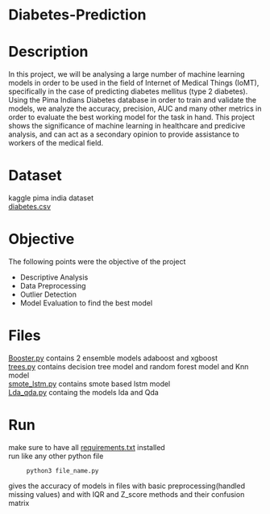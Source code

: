 # Diabetes-Prediction

# Description
In this project, we will be analysing a large number of machine learning models in order to be used in the field of Internet
of Medical Things (IoMT), specifically in the case of predicting diabetes mellitus (type 2 diabetes). Using the Pima
Indians Diabetes database in order to train and validate the models, we analyze the accuracy, precision, AUC and many
other metrics in order to evaluate the best working model for the task in hand. This project shows the significance
of machine learning in healthcare and predicive analysis, and can act as a secondary opinion to provide assistance to
workers of the medical field.

# Dataset
kaggle pima india dataset  
[diabetes.csv](diabetes.csv)

# Objective
The following points were the objective of the project 
  *  Descriptive Analysis
  *  Data Preprocessing
  *  Outlier Detection
  *  Model Evaluation
    to find the best model
    
# Files
[Booster.py](Booster.py) contains 2 ensemble models adaboost and xgboost  
[trees.py](trees.py) contains decision tree model and random forest model and Knn model  
[smote_lstm.py](smote_lstm.py) contains smote based lstm model  
[Lda_qda.py](Lda_Qda.py) containg the models lda and Qda  


# Run
make sure to have all [requirements.txt](requirements.txt) installed  
run like any other python file  

```
     python3 file_name.py
```
gives the accuracy of models in files with basic preprocessing(handled missing values) and with IQR and Z_score methods and their confusion matrix
